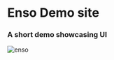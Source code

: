 # Enso Demo site
### A short demo showcasing UI
![enso](https://alpha.midjourney.com/jobs/ade8eb55-41a8-4b8e-93e2-ef344c9f403e?index=0)
